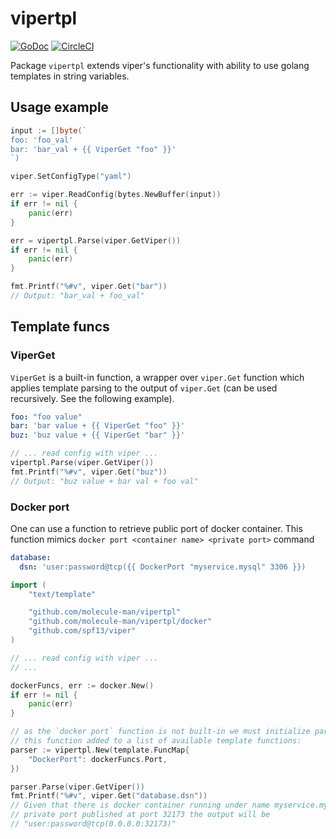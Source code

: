 # vipertpl

[![GoDoc](https://godoc.org/github.com/molecule-man/vipertpl?status.svg)](https://godoc.org/github.com/molecule-man/vipertpl)
[![CircleCI](https://circleci.com/gh/molecule-man/vipertpl.svg?style=svg)](https://circleci.com/gh/molecule-man/vipertpl)

Package `vipertpl` extends viper's functionality with ability to use golang templates in string variables.

## Usage example

```go
input := []byte(`
foo: 'foo_val'
bar: 'bar_val + {{ ViperGet "foo" }}'
`)

viper.SetConfigType("yaml")

err := viper.ReadConfig(bytes.NewBuffer(input))
if err != nil {
	panic(err)
}

err = vipertpl.Parse(viper.GetViper())
if err != nil {
	panic(err)
}

fmt.Printf("%#v", viper.Get("bar"))
// Output: "bar_val + foo_val"
```

## Template funcs

### ViperGet

`ViperGet` is a built-in function, a wrapper over `viper.Get` function which
applies template parsing to the output of `viper.Get` (can be used recursively.
See the following example).

```yaml
foo: "foo value"
bar: 'bar value + {{ ViperGet "foo" }}'
buz: 'buz value + {{ ViperGet "bar" }}'
```

```go
// ... read config with viper ...
vipertpl.Parse(viper.GetViper())
fmt.Printf("%#v", viper.Get("buz"))
// Output: "buz value + bar val + foo val"
```

### Docker port

One can use a function to retrieve public port of docker container. This
function mimics `docker port <container name> <private port>` command

```yaml
database:
  dsn: 'user:password@tcp({{ DockerPort "myservice.mysql" 3306 }})
```

```go
import (
	"text/template"

	"github.com/molecule-man/vipertpl"
	"github.com/molecule-man/vipertpl/docker"
	"github.com/spf13/viper"
)

// ... read config with viper ...
// ...

dockerFuncs, err := docker.New()
if err != nil {
	panic(err)
}

// as the `docker port` function is not built-in we must initialize parser with
// this function added to a list of available template functions:
parser := vipertpl.New(template.FuncMap{
	"DockerPort": dockerFuncs.Port,
})

parser.Parse(viper.GetViper())
fmt.Printf("%#v", viper.Get("database.dsn"))
// Given that there is docker container running under name myservice.mysql with
// private port published at port 32173 the output will be
// "user:password@tcp(0.0.0.0:32173)"
```
